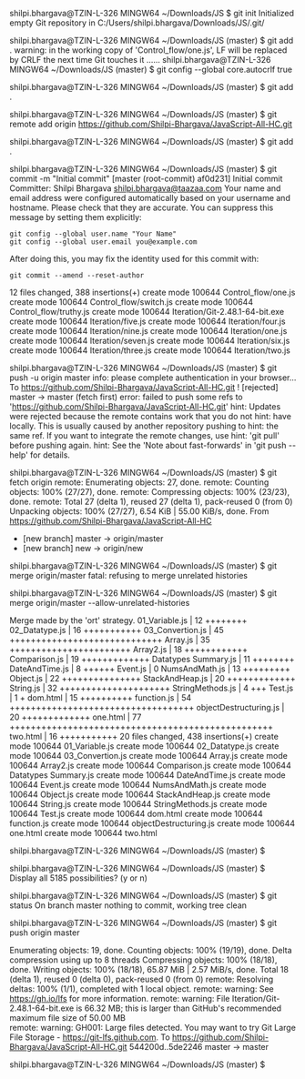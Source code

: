 shilpi.bhargava@TZIN-L-326 MINGW64 ~/Downloads/JS
$ git init
Initialized empty Git repository in C:/Users/shilpi.bhargava/Downloads/JS/.git/

shilpi.bhargava@TZIN-L-326 MINGW64 ~/Downloads/JS (master)
$ git add .
warning: in the working copy of 'Control_flow/one.js', LF will be replaced by CRLF the next time Git touches it
......
shilpi.bhargava@TZIN-L-326 MINGW64 ~/Downloads/JS (master)
$ git config --global core.autocrlf true

shilpi.bhargava@TZIN-L-326 MINGW64 ~/Downloads/JS (master)
$ git add .

shilpi.bhargava@TZIN-L-326 MINGW64 ~/Downloads/JS (master)
$ git remote add origin https://github.com/Shilpi-Bhargava/JavaScript-All-HC.git

shilpi.bhargava@TZIN-L-326 MINGW64 ~/Downloads/JS (master)
$ git add .

shilpi.bhargava@TZIN-L-326 MINGW64 ~/Downloads/JS (master)
$ git commit -m "Initial commit"
[master (root-commit) af0d231] Initial commit
 Committer: Shilpi Bhargava <shilpi.bhargava@taazaa.com>
Your name and email address were configured automatically based
on your username and hostname. Please check that they are accurate.
You can suppress this message by setting them explicitly:

    git config --global user.name "Your Name"
    git config --global user.email you@example.com

After doing this, you may fix the identity used for this commit with:

    git commit --amend --reset-author

 12 files changed, 388 insertions(+)
 create mode 100644 Control_flow/one.js
 create mode 100644 Control_flow/switch.js
 create mode 100644 Control_flow/truthy.js
 create mode 100644 Iteration/Git-2.48.1-64-bit.exe
 create mode 100644 Iteration/five.js
 create mode 100644 Iteration/four.js
 create mode 100644 Iteration/nine.js
 create mode 100644 Iteration/one.js
 create mode 100644 Iteration/seven.js
 create mode 100644 Iteration/six.js
 create mode 100644 Iteration/three.js
 create mode 100644 Iteration/two.js

shilpi.bhargava@TZIN-L-326 MINGW64 ~/Downloads/JS (master)
$ git push -u origin master
info: please complete authentication in your browser...
To https://github.com/Shilpi-Bhargava/JavaScript-All-HC.git
 ! [rejected]        master -> master (fetch first)
error: failed to push some refs to 'https://github.com/Shilpi-Bhargava/JavaScript-All-HC.git'
hint: Updates were rejected because the remote contains work that you do not
hint: have locally. This is usually caused by another repository pushing to
hint: the same ref. If you want to integrate the remote changes, use
hint: 'git pull' before pushing again.
hint: See the 'Note about fast-forwards' in 'git push --help' for details.

shilpi.bhargava@TZIN-L-326 MINGW64 ~/Downloads/JS (master)
$ git fetch origin
remote: Enumerating objects: 27, done.
remote: Counting objects: 100% (27/27), done.
remote: Compressing objects: 100% (23/23), done.
remote: Total 27 (delta 1), reused 27 (delta 1), pack-reused 0 (from 0)
Unpacking objects: 100% (27/27), 6.54 KiB | 55.00 KiB/s, done.
From https://github.com/Shilpi-Bhargava/JavaScript-All-HC
 * [new branch]      master     -> origin/master
 * [new branch]      new        -> origin/new

shilpi.bhargava@TZIN-L-326 MINGW64 ~/Downloads/JS (master)
$ git merge origin/master
fatal: refusing to merge unrelated histories

shilpi.bhargava@TZIN-L-326 MINGW64 ~/Downloads/JS (master)
$ git merge origin/master --allow-unrelated-histories


Merge made by the 'ort' strategy.
 01_Variable.js         | 12 ++++++++
 02_Datatype.js         | 16 +++++++++++
 03_Convertion.js       | 45 +++++++++++++++++++++++++++++
 Array.js               | 35 +++++++++++++++++++++++
 Array2.js              | 18 ++++++++++++
 Comparison.js          | 19 +++++++++++++
 Datatypes Summary.js   | 11 ++++++++
 DateAndTime.js         |  8 ++++++
 Event.js               |  0
 NumsAndMath.js         | 13 +++++++++
 Object.js              | 22 +++++++++++++++
 StackAndHeap.js        | 20 +++++++++++++
 String.js              | 32 +++++++++++++++++++++
 StringMethods.js       |  4 +++
 Test.js                |  1 +
 dom.html               | 15 ++++++++++
 function.js            | 54 +++++++++++++++++++++++++++++++++++
 objectDestructuring.js | 20 +++++++++++++
 one.html               | 77 ++++++++++++++++++++++++++++++++++++++++++++++++++
 two.html               | 16 +++++++++++
 20 files changed, 438 insertions(+)
 create mode 100644 01_Variable.js
 create mode 100644 02_Datatype.js
 create mode 100644 03_Convertion.js
 create mode 100644 Array.js
 create mode 100644 Array2.js
 create mode 100644 Comparison.js
 create mode 100644 Datatypes Summary.js
 create mode 100644 DateAndTime.js
 create mode 100644 Event.js
 create mode 100644 NumsAndMath.js
 create mode 100644 Object.js
 create mode 100644 StackAndHeap.js
 create mode 100644 String.js
 create mode 100644 StringMethods.js
 create mode 100644 Test.js
 create mode 100644 dom.html
 create mode 100644 function.js
 create mode 100644 objectDestructuring.js
 create mode 100644 one.html
 create mode 100644 two.html

shilpi.bhargava@TZIN-L-326 MINGW64 ~/Downloads/JS (master)
$

shilpi.bhargava@TZIN-L-326 MINGW64 ~/Downloads/JS (master)
$    
Display all 5185 possibilities? (y or n)

shilpi.bhargava@TZIN-L-326 MINGW64 ~/Downloads/JS (master)
$ git status
On branch master
nothing to commit, working tree clean

shilpi.bhargava@TZIN-L-326 MINGW64 ~/Downloads/JS (master)
$ git push origin master

Enumerating objects: 19, done.
Counting objects: 100% (19/19), done.
Delta compression using up to 8 threads
Compressing objects: 100% (18/18), done.
Writing objects: 100% (18/18), 65.87 MiB | 2.57 MiB/s, done.
Total 18 (delta 1), reused 0 (delta 0), pack-reused 0 (from 0)
remote: Resolving deltas: 100% (1/1), completed with 1 local object.
remote: warning: See https://gh.io/lfs for more information.
remote: warning: File Iteration/Git-2.48.1-64-bit.exe is 66.32 MB; this is larger than GitHub's recommended maximum file size of 50.00 MB      
remote: warning: GH001: Large files detected. You may want to try Git Large File Storage - https://git-lfs.github.com.
To https://github.com/Shilpi-Bhargava/JavaScript-All-HC.git
   544200d..5de2246  master -> master

shilpi.bhargava@TZIN-L-326 MINGW64 ~/Downloads/JS (master)
$
